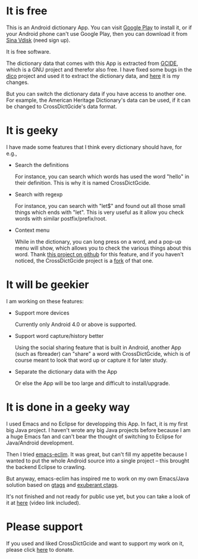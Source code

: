 
# It is free

This is an Android dictionary App. You can visit [Google Play](https://play.google.com/store/apps/details?id=com.baohaojun.crossdictgcide) to
install it, or if your Android phone can't use Google Play, then you
can download it from [Sina Vdisk](http://vdisk.weibo.com/s/skNbH) (need sign up).

It is free software.

The dictionary data that comes with this App is extracted from [GCIDE](ftp://ftp.gnu.org/gnu/gcide/),
which is a GNU project and therefor also free. I have fixed some bugs
in the [dico](http://puszcza.gnu.org.ua/software/dico/) project and used it to extract the dictionary data, and
[here](https://github.com/baohaojun/dico) it is my changes.

But you can switch the dictionary data if you have access to another
one. For example, the American Heritage Dictionary's data can be used,
if it can be changed to CrossDictGcide's data format.

# It is geeky

I have made some features that I think every dictionary should have, for e.g., 

-   Search the definitions
    
    For instance, you can search which words has used the word "hello"
    in their definition. This is why it is named CrossDictGcide.

-   Search with regexp
    
    For instance, you can search with "let$" and found out all those
    small things which ends with "let". This is very useful as it allow
    you check words with similar postfix/prefix/root.

-   Context menu
    
    While in the dictionary, you can long press on a word, and a pop-up
    menu will show, which allows you to check the various things about
    this word. Thank [this project on github](https://github.com/btate/BTAndroidWebViewSelection) for this feature, and if
    you haven't noticed, the CrossDictGcide project is a [fork](https://github.com/btate/BTAndroidWebViewSelection/network) of that one.

# It will be geekier

I am working on these features:

-   Support more devices
    
    Currently only Android 4.0 or above is supported.

-   Support word capture/history better
    
    Using the social sharing feature that is built in Android, another
    App (such as fbreader) can "share" a word with CrossDictGcide, which is
    of course meant to look that word up or capture it for later study.

-   Separate the dictionary data with the App
    
    Or else the App will be too large and difficult to install/upgrade.

# It is done in a geeky way

I used Emacs and no Eclipse for developping this App. In fact, it is
my first big Java project. I haven't wrote any big Java projects
before because I am a huge Emacs fan and can't bear the thought of
switching to Eclipse for Java/Android development.

Then I tried [emacs-eclim](https://github.com/senny/emacs-eclim). It was great, but can't fill my appetite
because I wanted to put the whole Android source into a single
project &ndash; this brought the backend Eclipse to crawling.

But anyway, emacs-eclim has inspired me to work on my own Emacs/Java
solution based on [gtags](http://www.gnu.org/software/global/) and [exuberant ctags](http://ctags.sourceforge.net/).

It's not finished and not ready for public use yet, but you can take
a look of it at [here](http://baohaojun.github.com/coding-android-java-in-emacs-en.html) (video link included).

# Please support

If you used and liked CrossDictGcide and want to support my work on it,
please click [here](http://baohaojun.github.com/donate.html) to donate.
